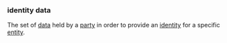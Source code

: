 ### identity data

<p class="c8"><span>The set of </span><span class="c2"><a class="c3" href="#h.o783ayrrkc6g">data</a></span><span>&nbsp;held by a </span><span class="c2"><a class="c3" href="#h.cn6bno48fomj">party</a></span><span>&nbsp;in order to provide an </span><span class="c2"><a class="c3" href="#h.z1gairv0pej5">identity</a></span><span>&nbsp;for a specific </span><span class="c2"><a class="c3" href="#h.5imtbzl1f4xo">entity</a></span><span class="c0">.</span></p>